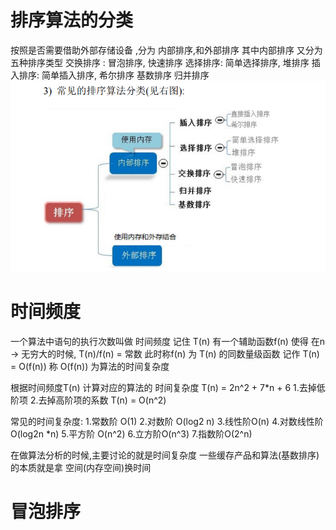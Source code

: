 # 排序算法的分类
按照是否需要借助外部存储设备 ,分为 内部排序,和外部排序
其中内部排序 又分为五种排序类型
交换排序 : 冒泡排序, 快速排序
选择排序: 简单选择排序, 堆排序
插入排序: 简单插入排序, 希尔排序
基数排序
归并排序
![img.png](img.png)

# 时间频度
一个算法中语句的执行次数叫做 时间频度 记住 T(n)
有一个辅助函数f(n) 使得 在n -> 无穷大的时候, T(n)/f(n) = 常数
此时称f(n)  为 T(n) 的同数量级函数
记作 T(n) = O(f(n)) 称 O(f(n)) 为算法的时间复杂度

根据时间频度T(n) 计算对应的算法的 时间复杂度
T(n) = 2n^2 + 7*n + 6 
1.去掉低阶项
2.去掉高阶项的系数 
T(n) = O(n^2)

常见的时间复杂度:
1.常数阶 O(1)
2.对数阶 O(log2 n)
3.线性阶O(n)
4.对数线性阶O(log2n *n)
5.平方阶 O(n^2)
6.立方阶O(n^3)
7.指数阶O(2^n)

在做算法分析的时候,主要讨论的就是时间复杂度
一些缓存产品和算法(基数排序) 的本质就是拿 空间(内存空间)换时间

# 冒泡排序








